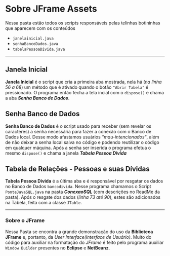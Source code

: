 # Sobre JFrame Assets

Nessa pasta estão todos os scripts responsáveis pelas telinhas botininhas que aparecem com os conteúdos

- `janelainicial.java` 
- `senhaBancoDados.java`
- `tabelaPessoaDivida.java`

***
## Janela Inicial
**Janela Inicial** é o script que cria a primeira aba mostrada, nela há (*na linha 56 a 68*) um método que é ativado quando o botão `"Abrir Tabela"` é pressionado. O programa então fecha a tela incial com o `dispose()` e chama a aba ***Senha Banco de Dados***. 

## Senha Banco de Dados
**Senha Banco de Dados** é o script usado para receber (sem revelar os caracteres) a senha necessária para fazer a conexão com o Banco de Dados local. Desse modo afastamos usuários *"mau-intencionados"*, além de não deixar a senha local salva no código e podendo reutilizar o código em qualquer máquina.
Após a senha ser inserida o programa efetua o mesmo `dispose()` e chama a janela ***Tabela Pessoa Divida***

## Tabela de Relações -  Pessoas e suas Dívidas 
**Tabela Pessoa Divida** é a última aba e é responsável por resgatar os dados no Banco de Dados `bancodivida`. Nesse programa chamamos o Script `PonteJavaSQL.java` na pasta ***ConexaoSQL*** (com descrições no ReadMe da pasta). Após o resgate dos dados (*linha 73 até 90*), estes são adicionados na Tabela, feita com a classe `JTable`.

***
### Sobre o JFrame
Nessa Pasta se encontra a grande demonstração do uso da **Biblioteca JFrame** e, portanto, da *User Interface(Interface de Usuário)*. Muito do código para auxiliar na formatação do *JFrame* é feito pelo programa auxiliar `Window Builder` presentes no **Eclipse** e **NetBeanz**.